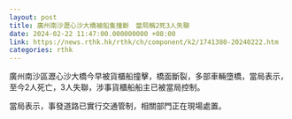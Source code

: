 ```yaml
---
layout: post
title: 廣州南沙瀝心沙大橋被船隻撞斷　當局稱2死3人失聯
date: 2024-02-22 11:47:00.000000000 +08:00
link: https://news.rthk.hk/rthk/ch/component/k2/1741380-20240222.htm
categories: rthk
---
```


廣州南沙區瀝心沙大橋今早被貨櫃船撞擊，橋面斷裂，多部車輛墮橋，當局表示，至今2人死亡，3人失聯，涉事貨櫃船船主已被當局控制。

當局表示，事發道路已實行交通管制，相關部門正在現場處置。
